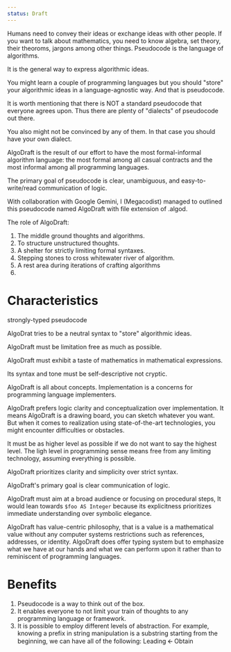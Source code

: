 ```yaml
---
status: Draft
---
```

Humans need to convey their ideas or exchange ideas with other people. If you want to talk about mathematics, you need to know algebra, set theory, their theoroms, jargons among other things. Pseudocode is the language of algorithms.

It is the general way to express algorithmic ideas.

You might learn a couple of programming languages but you should "store" your algorithmic ideas in a language-agnostic way. And that is pseudocode.

It is worth mentioning that there is NOT a standard pseudocode that everyone agrees upon. Thus there are plenty of "dialects" of pseudocode out there.

You also might not be convinced by any of them. In that case you should have your own dialect. 

AlgoDraft is the result of our effort to have the most formal-informal algorithm language: the most formal among all casual contracts and the most informal among all programming languages.

The primary goal of pseudocode is clear, unambiguous, and easy-to-write/read communication of logic.

With collaboration with Google Gemini, I (Megacodist) managed to outlined this pseudocode named AlgoDraft with file extension of .algod.

The role of AlgoDraft:
1. The middle ground thoughts and algorithms.
2. To structure unstructured thoughts.
3. A shelter for strictly limiting formal syntaxes.
4. Stepping stones to cross whitewater river of algorithm.
5. A rest area during iterations of crafting algorithms
6. 
# Characteristics

strongly-typed pseudocode

AlgoDrat tries to be a neutral syntax to "store" algorithmic ideas.

AlgoDraft must be limitation free as much as possible.

AlgoDraft must exhibit a taste of mathematics in mathematical expressions.

Its syntax and tone must be self-descriptive not cryptic.

AlgoDraft is all about concepts. Implementation is a concerns for programming language implementers.

AlgoDraft prefers logic clarity and conceptualization over implementation. It means AlgoDraft is a drawing board, you can sketch whatever you want. But when it comes to realization using state-of-the-art technologies, you might encounter difficulties or obstacles.

It must be as higher level as possible if we do not want to say the highest level. The ligh level in programming sense means free from any limiting technology, assuming everything is possible.

AlgoDraft prioritizes clarity and simplicity over strict syntax.

AlgoDraft's primary goal is clear communication of logic.

AlgoDraft must aim at a broad audience or focusing on procedural steps, It would lean towards `$foo AS Integer` because its explicitness prioritizes immediate understanding over symbolic elegance.

AlgoDraft has value-centric philosophy, that is a value is a mathematical value without any computer systems restrictions such as references, addresses, or identity. AlgoDraft does offer typing system but to emphasize what we have at our hands and what we can perform upon it rather than to reminiscent of programming languages.
# Benefits
1.	Pseudocode is a way to think out of the box.
2.	It enables everyone to not limit your train of thoughts to any programming language or framework.
3.	It is possible to employ different levels of abstraction. For example, knowing a prefix in string manipulation is a substring starting from the beginning, we can have all of the following:
Leading 🡨 Obtain
